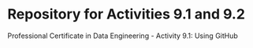 # Repository for Activities 9.1 and 9.2
Professional Certificate in Data Engineering - Activity 9.1: Using GitHub 
